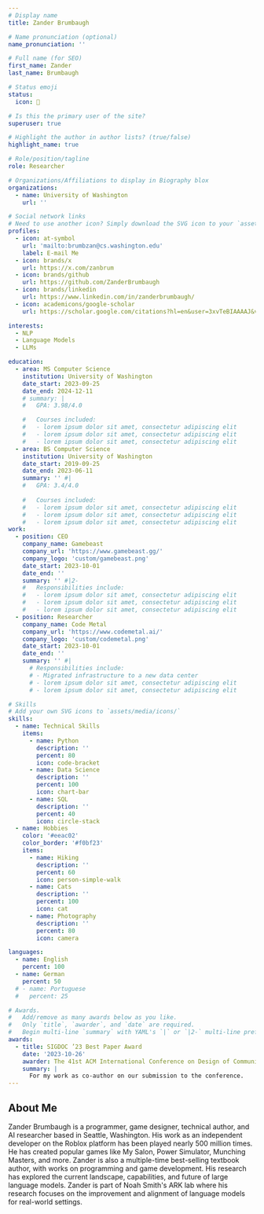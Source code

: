```yaml
---
# Display name
title: Zander Brumbaugh

# Name pronunciation (optional)
name_pronunciation: ''

# Full name (for SEO)
first_name: Zander
last_name: Brumbaugh

# Status emoji
status:
  icon: 📖

# Is this the primary user of the site?
superuser: true

# Highlight the author in author lists? (true/false)
highlight_name: true

# Role/position/tagline
role: Researcher

# Organizations/Affiliations to display in Biography blox
organizations:
  - name: University of Washington
    url: ''

# Social network links
# Need to use another icon? Simply download the SVG icon to your `assets/media/icons/` folder.
profiles:
  - icon: at-symbol
    url: 'mailto:brumbzan@cs.washington.edu'
    label: E-mail Me
  - icon: brands/x
    url: https://x.com/zanbrum
  - icon: brands/github
    url: https://github.com/ZanderBrumbaugh
  - icon: brands/linkedin
    url: https://www.linkedin.com/in/zanderbrumbaugh/
  - icon: academicons/google-scholar
    url: https://scholar.google.com/citations?hl=en&user=3xvTeBIAAAAJ&view_op=list_works&sortby=pubdate

interests:
  - NLP
  - Language Models
  - LLMs

education:
  - area: MS Computer Science
    institution: University of Washington
    date_start: 2023-09-25
    date_end: 2024-12-11
    # summary: |
    #   GPA: 3.98/4.0

    #   Courses included:
    #   - lorem ipsum dolor sit amet, consectetur adipiscing elit
    #   - lorem ipsum dolor sit amet, consectetur adipiscing elit
    #   - lorem ipsum dolor sit amet, consectetur adipiscing elit
  - area: BS Computer Science
    institution: University of Washington
    date_start: 2019-09-25
    date_end: 2023-06-11
    summary: '' #|
    #   GPA: 3.4/4.0
      
    #   Courses included:
    #   - lorem ipsum dolor sit amet, consectetur adipiscing elit
    #   - lorem ipsum dolor sit amet, consectetur adipiscing elit
    #   - lorem ipsum dolor sit amet, consectetur adipiscing elit
work:
  - position: CEO
    company_name: Gamebeast
    company_url: 'https://www.gamebeast.gg/'
    company_logo: 'custom/gamebeast.png'
    date_start: 2023-10-01
    date_end: ''
    summary: '' #|2-
    #   Responsibilities include:
    #   - lorem ipsum dolor sit amet, consectetur adipiscing elit
    #   - lorem ipsum dolor sit amet, consectetur adipiscing elit
    #   - lorem ipsum dolor sit amet, consectetur adipiscing elit
  - position: Researcher
    company_name: Code Metal
    company_url: 'https://www.codemetal.ai/'
    company_logo: 'custom/codemetal.png'
    date_start: 2023-10-01
    date_end: ''
    summary: '' #|
      # Responsibilities include:
      # - Migrated infrastructure to a new data center
      # - lorem ipsum dolor sit amet, consectetur adipiscing elit
      # - lorem ipsum dolor sit amet, consectetur adipiscing elit

# Skills
# Add your own SVG icons to `assets/media/icons/`
skills:
  - name: Technical Skills
    items:
      - name: Python
        description: ''
        percent: 80
        icon: code-bracket
      - name: Data Science
        description: ''
        percent: 100
        icon: chart-bar
      - name: SQL
        description: ''
        percent: 40
        icon: circle-stack
  - name: Hobbies
    color: '#eeac02'
    color_border: '#f0bf23'
    items:
      - name: Hiking
        description: ''
        percent: 60
        icon: person-simple-walk
      - name: Cats
        description: ''
        percent: 100
        icon: cat
      - name: Photography
        description: ''
        percent: 80
        icon: camera

languages:
  - name: English
    percent: 100
  - name: German
    percent: 50
  # - name: Portuguese
  #   percent: 25

# Awards.
#   Add/remove as many awards below as you like.
#   Only `title`, `awarder`, and `date` are required.
#   Begin multi-line `summary` with YAML's `|` or `|2-` multi-line prefix and indent 2 spaces below.
awards:
  - title: SIGDOC ’23 Best Paper Award
    date: '2023-10-26'
    awarder: The 41st ACM International Conference on Design of Communication
    summary: |
      For my work as co-author on our submission to the conference.
---
```


## About Me

Zander Brumbaugh is a programmer, game designer, technical author, and AI researcher based in Seattle, Washington. His work as an independent developer on the Roblox platform has been played nearly 500 million times. He has created popular games like My Salon,
Power Simulator, Munching Masters, and more. Zander is also a multiple-time best-selling textbook author, with works on programming
and game development. His research has explored the current landscape, capabilities, and future of large language models. Zander is part of Noah Smith's ARK lab where his research focuses on the improvement and alignment of language models for real-world settings.